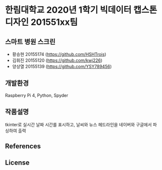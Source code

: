 # 한림대학교 2020년 1학기 빅데이터 캡스톤디자인 201551xx팀
     

## 스마트 병원 스크린
- 황승현 20155174 (https://github.com/HSHTrois)
- 김휘진 20155120 (https://github.com/kwj226)
- 양상열 20155139 (https://github.com/YSY789456)
## 개발환경
Raspberry Pi 4, Python, Spyder
## 작품설명
tkinter로 실시간 날짜 시간를 표시하고, 날씨와 뉴스 헤드라인을 네이버와 구글에서 파싱하여 출력
## References

## License
